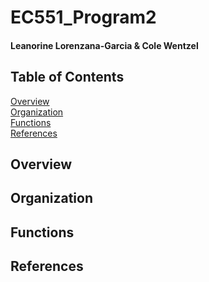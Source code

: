 # EC551_Program2
#### Leanorine Lorenzana-Garcia & Cole Wentzel

## Table of Contents 
[Overview](#Overview)  
[Organization](#Organization)  
[Functions](#Functions)  
[References](#References)  

## Overview
## Organization
## Functions
## References